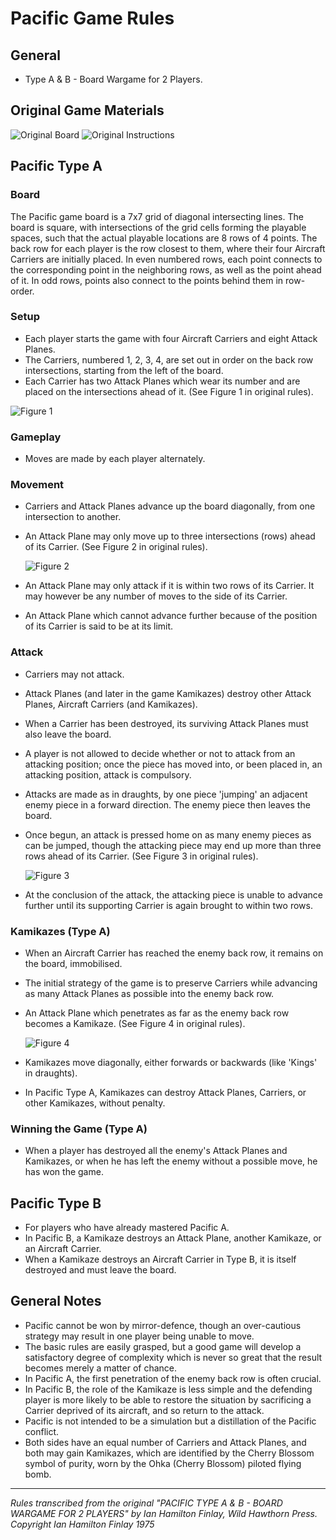# Pacific Game Rules

## General

- Type A & B - Board Wargame for 2 Players.

## Original Game Materials
![Original Board](./game/src/assets/original-board.jpeg)
![Original Instructions](./game/src/assets/original-instructions.jpeg)

## Pacific Type A

### Board
The Pacific game board is a 7x7 grid of diagonal intersecting lines. The board is square, with intersections of the grid cells forming the playable spaces, such that the actual playable locations are 8 rows of 4 points. The back row for each player is the row closest to them, where their four Aircraft Carriers are initially placed. In even numbered rows, each point connects to the corresponding point in the neighboring rows, as well as the point ahead of it. In odd rows, points also connect to the points behind them in row-order. 

### Setup
- Each player starts the game with four Aircraft Carriers and eight Attack Planes.
- The Carriers, numbered 1, 2, 3, 4, are set out in order on the back row intersections, starting from the left of the board.
- Each Carrier has two Attack Planes which wear its number and are placed on the intersections ahead of it. (See Figure 1 in original rules).

![Figure 1](./game/src/assets/figure-1.png)

### Gameplay
- Moves are made by each player alternately.

### Movement
- Carriers and Attack Planes advance up the board diagonally, from one intersection to another.
- An Attack Plane may only move up to three intersections (rows) ahead of its Carrier. (See Figure 2 in original rules).

  ![Figure 2](./game/src/assets/figure-2.png)
- An Attack Plane may only attack if it is within two rows of its Carrier. It may however be any number of moves to the side of its Carrier.
- An Attack Plane which cannot advance further because of the position of its Carrier is said to be at its limit.

### Attack
- Carriers may not attack.
- Attack Planes (and later in the game Kamikazes) destroy other Attack Planes, Aircraft Carriers (and Kamikazes).
- When a Carrier has been destroyed, its surviving Attack Planes must also leave the board.
- A player is not allowed to decide whether or not to attack from an attacking position; once the piece has moved into, or been placed in, an attacking position, attack is compulsory.
- Attacks are made as in draughts, by one piece 'jumping' an adjacent enemy piece in a forward direction. The enemy piece then leaves the board.
- Once begun, an attack is pressed home on as many enemy pieces as can be jumped, though the attacking piece may end up more than three rows ahead of its Carrier. (See Figure 3 in original rules).

  ![Figure 3](./game/src/assets/figure-3.png)
- At the conclusion of the attack, the attacking piece is unable to advance further until its supporting Carrier is again brought to within two rows.

### Kamikazes (Type A)
- When an Aircraft Carrier has reached the enemy back row, it remains on the board, immobilised.
- The initial strategy of the game is to preserve Carriers while advancing as many Attack Planes as possible into the enemy back row.
- An Attack Plane which penetrates as far as the enemy back row becomes a Kamikaze. (See Figure 4 in original rules).

  ![Figure 4](./game/src/assets/figure-4.png)
- Kamikazes move diagonally, either forwards or backwards (like 'Kings' in draughts).
- In Pacific Type A, Kamikazes can destroy Attack Planes, Carriers, or other Kamikazes, without penalty.

### Winning the Game (Type A)
- When a player has destroyed all the enemy's Attack Planes and Kamikazes, or when he has left the enemy without a possible move, he has won the game.

## Pacific Type B

- For players who have already mastered Pacific A.
- In Pacific B, a Kamikaze destroys an Attack Plane, another Kamikaze, or an Aircraft Carrier.
- When a Kamikaze destroys an Aircraft Carrier in Type B, it is itself destroyed and must leave the board.

## General Notes
- Pacific cannot be won by mirror-defence, though an over-cautious strategy may result in one player being unable to move.
- The basic rules are easily grasped, but a good game will develop a satisfactory degree of complexity which is never so great that the result becomes merely a matter of chance.
- In Pacific A, the first penetration of the enemy back row is often crucial.
- In Pacific B, the role of the Kamikaze is less simple and the defending player is more likely to be able to restore the situation by sacrificing a Carrier deprived of its aircraft, and so return to the attack.
- Pacific is not intended to be a simulation but a distillation of the Pacific conflict.
- Both sides have an equal number of Carriers and Attack Planes, and both may gain Kamikazes, which are identified by the Cherry Blossom symbol of purity, worn by the Ohka (Cherry Blossom) piloted flying bomb.

---
*Rules transcribed from the original "PACIFIC TYPE A & B - BOARD WARGAME FOR 2 PLAYERS" by Ian Hamilton Finlay, Wild Hawthorn Press.*
*Copyright Ian Hamilton Finlay 1975*


